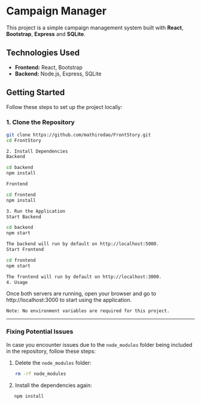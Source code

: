 # Campaign Manager

This project is a simple campaign management system built with **React**, **Bootstrap**, **Express** and **SQLite**.

## Technologies Used

- **Frontend:** React, Bootstrap
- **Backend:** Node.js, Express, SQLite

## Getting Started

Follow these steps to set up the project locally:

### 1. Clone the Repository

```bash
git clone https://github.com/mathirodao/FrontStory.git
cd FrontStory

2. Install Dependencies
Backend

cd backend
npm install

Frontend

cd frontend
npm install

3. Run the Application
Start Backend

cd backend
npm start

The backend will run by default on http://localhost:5000.
Start Frontend

cd frontend
npm start

The frontend will run by default on http://localhost:3000.
4. Usage
```
Once both servers are running, open your browser and go to http://localhost:3000 to start using the application.

    Note: No environment variables are required for this project.

---

### **Fixing Potential Issues**

In case you encounter issues due to the `node_modules` folder being included in the repository, follow these steps:

1. Delete the `node_modules` folder:

   ```bash
   rm -rf node_modules
   ```

2. Install the dependencies again:
 ```bash
    npm install
 ```

